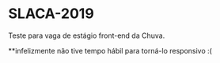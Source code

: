 # SLACA-2019
Teste para vaga de estágio front-end da Chuva.

**infelizmente não tive tempo hábil para torná-lo responsivo :(
